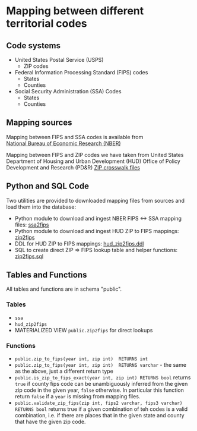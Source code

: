 # Mapping between different territorial codes

## Code systems

* United States Postal Service (USPS) 
    * ZIP codes
* Federal Information Processing Standard (FIPS) codes
    * States
    * Counties
* Social Security Administration (SSA) Codes
    * States
    * Counties

## Mapping sources

Mapping between FIPS and SSA codes is available from  
[National Bureau of Economic Research (NBER)](https://www.nber.org/research/data/ssa-federal-information-processing-series-fips-state-and-county-crosswalk)

Mapping between FIPS and ZIP codes we have taken from
United States Department of Housing and Urban Development (HUD)
Office of Policy Development and Research (PD&R) 
[ZIP crosswalk files](https://www.huduser.gov/portal/datasets/usps_crosswalk.html)

## Python and SQL Code

Two utilities are provided to downloaded mapping files from 
sources and load them into the database:

* Python module to download and ingest NBER FIPS <-> SSA mapping files:
    [ssa2fips](../src/python/nsaph/util/ssa2fips.py)
* Python module to download and ingest HUD ZIP to FIPS mappings:
    [zip2fips](../src/python/nsaph/util/zip2fips.py)
* DDL for HUD ZIP to FIPS mappings:
    [hud_zip2fips.ddl](../resources/public/hud_zip2fips.ddl)
* SQL to create direct ZIP => FIPS lookup table and helper functions:
    [zip2fips.sql](../src/sql/zip2fips.sql)

## Tables and Functions

All tables and functions are in schema "public".
                        
### Tables

* `ssa`
* `hud_zip2fips`
* MATERIALIZED VIEW `public.zip2fips` for direct lookups
                       
### Functions

* `public.zip_to_fips(year int, zip int)  RETURNS int`
* `public.zip_to_fips(year int, zip int)  RETURNS varchar` - the same as 
    the above, just a different return type
* `public.is_zip_to_fips_exact(year int, zip int) RETURNS bool` returns 
    `true` if county fips code can be unambiguously inferred from the given 
    zip code in the given year, `false` otherwise. In particular this function
    return `false` if a `year` is missing from mapping files.
* `public.validate_zip_fips(zip int, fips2 varchar, fips3 varchar)  RETURNS bool`
    returns true if a given combination of teh codes is a valid combination,
    i.e. if there are places that in the given state and county that have the
    given zip code.
